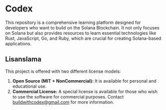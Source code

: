 # Codex
This repository is a comprehensive learning platform designed for developers who want to build on the Solana Blockchain. It not only focuses on Solana but also provides resources to learn essential technologies like Rust, JavaScript, Go, and Ruby, which are crucial for creating Solana-based applications.

## Lisanslama  
This project is offered with two different license models: 
1. **Open Source (MIT + NonCommercial):** It is available for personal and educational use.  
2. **Commercial License:** A special license is available for those who wish to use the software for commercial purposes. Contact [buildwithcodex@gmail.com](mailto:buildwithcodex@gmail.com) for more information.
